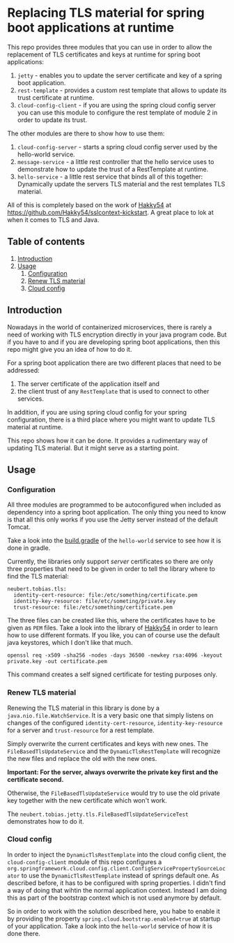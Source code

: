 # Replacing TLS material for spring boot applications at runtime

This repo provides three modules that you can use in order to allow the replacement of TLS certificates and keys at runtime for spring boot applications:

1. ```jetty``` - enables you to update the server certificate and key of a spring boot application.
2. ```rest-template``` - provides a custom rest template that allows to update its trust certificate at runtime.
3. ```cloud-config-client``` - if you are using the spring cloud config server you can use this module to configure the rest template of module 2 in order to update its trust.

The other modules are there to show how to use them:

1. ```cloud-config-server``` - starts a spring cloud config server used by the hello-world service.
2. ```message-service``` - a little rest controller that the hello service uses to demonstrate how to update the trust of a RestTemplate at runtime.
3. ```hello-service``` - a little rest service that binds all of this together: Dynamically update the servers TLS material and the rest templates TLS material. 

All of this is completely based on the work of [Hakky54](https://github.com/Hakky54) at https://github.com/Hakky54/sslcontext-kickstart. A great place to lok at when it comes to TLS and Java.

## Table of contents
1. [Introduction](#introduction)
2. [Usage](#usage)
   1. [Configuration](#configuration)
   2. [Renew TLS material](#renew-tls-material)
   3. [Cloud config](#cloud-config)

## Introduction
Nowadays in the world of containerized microservices, there is rarely a need of working with TLS encryption directly in your java program code. But if you have to and if you are developing spring boot applications, then this repo might give you an idea of how to do it.

For a spring boot application there are two different places that need to be addressed:

1. The server certificate of the application itself and
2. the client trust of any ```RestTemplate``` that is used to connect to other services.

In addition, if you are using spring cloud config for your spring configuration, there is a third place where you might want to update TLS material at runtime.

This repo shows how it can be done. It provides a rudimentary way of updating TLS material. But it might serve as a starting point.

## Usage
### Configuration
All three modules are programmed to be autoconfigured when included as dependency into a spring boot application. The only thing you need to know is that all this only works if you use the Jetty server instead of the default Tomcat. 

Take a look into the [build.gradle](hello-world/build.gradle) of the ```hello-world``` service to see how it is done in gradle. 

Currently, the libraries only support *server* certificates so there are only three properties that need to be given in order to tell the library where to find the TLS material:

```
neubert.tobias.tls:
  identity-cert-resource: file:/etc/something/certificate.pem
  identity-key-resource: file/etc/someting/private.key
  trust-resource: file:/etc/something/certificate.pem
```

The three files can be created like this, where the certificates have to be given as ```PEM``` files. Take a look into the library of [Hakky54](https://github.com/Hakky54/sslcontext-kickstart) in order to learn how to use different formats. If you like, you can of course use the default java keystores, which I don't like that much.

```
openssl req -x509 -sha256 -nodes -days 36500 -newkey rsa:4096 -keyout private.key -out certificate.pem
```

This command creates a self signed certificate for testing purposes only.

### Renew TLS material
Renewing the TLS material in this library is done by a ```java.nio.file.WatchService```. It is a very basic one that simply listens on changes of the configured ```identity-cert-resource```, ```identity-key-resource``` for a server and ```trust-resource``` for a rest template. 

Simply overwrite the current certificates and keys with new ones. The ```FileBasedTlsUpdateService``` and the ```DynamicTlsRestTemplate``` will recognize the new files and replace the old with the new ones.

**Important: For the server, always overwrite the private key first and the certificate second.**

Otherwise, the ```FileBasedTlsUpdateService``` would try to use the old private key together with the new certificate which won't work. 

The ```neubert.tobias.jetty.tls.FileBasedTlsUpdateServiceTest``` demonstrates how to do it.

### Cloud config
In order to inject the ```DynamicTlsRestTemplate``` into the cloud config client, the ```cloud-config-client``` module of this repo configures a ```org.springframework.cloud.config.client.ConfigServicePropertySourceLocator``` to use the ```DynamicTlsRestTemplate``` instead of springs default one. As described before, it has to be configured with spring properties. I didn't find a way of doing that wihtin the normal application context. Instead I am doing this as part of the bootstrap context which is not used anymore by default. 

So in order to work with the solution described here, you habe to enable it by providing the property ```spring.cloud.bootstrap.enabled=true``` at startup of your application. Take a look into the ```hello-world``` service of how it is done there.

